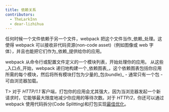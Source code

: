 ```yaml
---
title: 依赖关系
contributors:
  - TheLarkInn
  - dear-lizhihua
---
```


任何时候一个文件依赖于另一个文件，webpack 把这个文件当作_依赖_处理。这使得 webpack 可以接收非代码资源(non-code asset)（例如图像或 web 字体），并且也能把它们作为_依赖_提供给你的应用。

webpack 从命令行或配置文件定义的一个模块列表，开始处理你的应用。
从这些_入口点_开始，webpack 递归地构建一个_依赖图表_，这个依赖图表包括你应用所需的每个模块，然后将所有模块打包为少量的_包(bundle)_ - 通常只有一个包 - 可由浏览器加载。

T> 对于 *HTTP/1.1* 客户端，打包你的应用会尤其强大，因为当浏览器发起一个新请求时，它能够最大限度地减少你应用的等待次数。对于 *HTTP/2*，你还可以通过 webpack 使用代码拆分(Code Splitting)和打包实现[最佳优化](https://medium.com/webpack/webpack-http-2-7083ec3f3ce6#.7y5d3hz59)。
